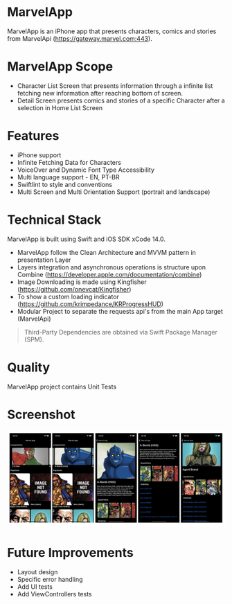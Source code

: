 # MarvelApp

MarvelApp is an iPhone app that presents characters, comics and stories from MarvelApi (https://gateway.marvel.com:443).

# MarvelApp Scope

  - Character List Screen that presents information through a infinite list fetching new information after reaching bottom of screen.
  - Detail Screen presents comics and stories of a specific Character after a selection in Home List Screen

# Features

  - iPhone support
  - Infinite Fetching Data for Characters
  - VoiceOver and Dynamic Font Type Accessibility
  - Multi language support - EN, PT-BR
  - Swiftlint to style and conventions
  - Multi Screen and Multi Orientation Support (portrait and landscape)

# Technical Stack

MarvelApp is built using Swift and iOS SDK xCode 14.0.

  - MarvelApp follow the Clean Architecture and MVVM pattern in presentation Layer
  - Layers integration and asynchronous operations is structure upon Combine (https://developer.apple.com/documentation/combine)
  - Image Downloading is made using Kingfisher (https://github.com/onevcat/Kingfisher)
  - To show a custom loading indicator (https://github.com/krimpedance/KRProgressHUD)
  - Modular Project to separate the requests api's from the main App target (MarvelApi)

> Third-Party Dependencies are obtained via Swift Package Manager (SPM).

# Quality

MarvelApp project contains Unit Tests

# Screenshot

<img src="https://github.com/cavalcante13/marvelApp/blob/main/assets/marvel_screens.png" alt="drawing"/>

# Future Improvements

- Layout design
- Specific error handling
- Add UI tests
- Add ViewControllers tests
